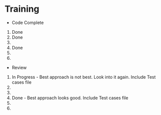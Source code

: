 # Training
- Code Complete
1. Done
2. Done
3. 
4. Done
5. 
6.

- Review
1. In Progress - Best approach is not best. Look into it again. Include Test cases file
2. 
3. 
4. Done - Best approach looks good. Include Test cases file
5. 
6. 
